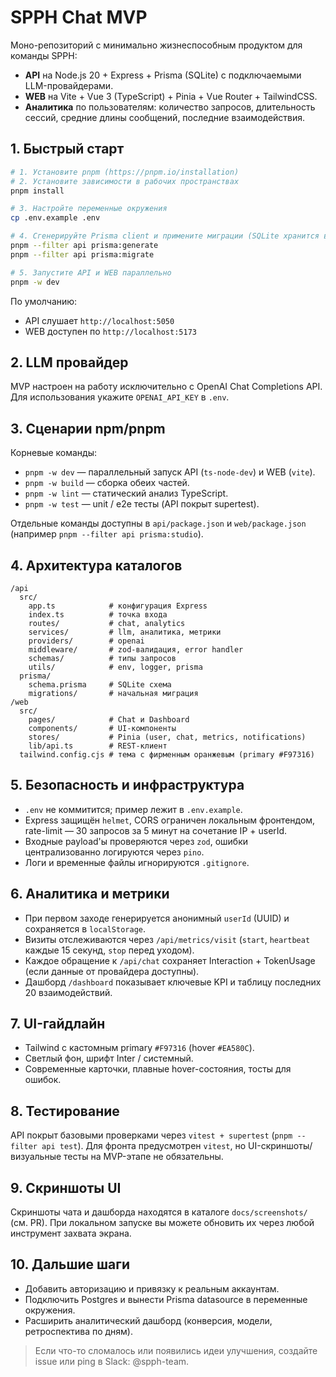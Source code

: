 # SPPH Chat MVP

Моно-репозиторий с минимально жизнеспособным продуктом для команды SPPH:

- **API** на Node.js 20 + Express + Prisma (SQLite) с подключаемыми LLM-провайдерами.
- **WEB** на Vite + Vue 3 (TypeScript) + Pinia + Vue Router + TailwindCSS.
- **Аналитика** по пользователям: количество запросов, длительность сессий, средние длины сообщений, последние взаимодействия.

## 1. Быстрый старт

```bash
# 1. Установите pnpm (https://pnpm.io/installation)
# 2. Установите зависимости в рабочих пространствах
pnpm install

# 3. Настройте переменные окружения
cp .env.example .env

# 4. Сгенерируйте Prisma client и примените миграции (SQLite хранится в api/prisma/dev.db)
pnpm --filter api prisma:generate
pnpm --filter api prisma:migrate

# 5. Запустите API и WEB параллельно
pnpm -w dev
```

По умолчанию:

- API слушает `http://localhost:5050`
- WEB доступен по `http://localhost:5173`

## 2. LLM провайдер

MVP настроен на работу исключительно с OpenAI Chat Completions API. Для использования укажите `OPENAI_API_KEY` в `.env`.

## 3. Сценарии npm/pnpm

Корневые команды:

- `pnpm -w dev` — параллельный запуск API (`ts-node-dev`) и WEB (`vite`).
- `pnpm -w build` — сборка обеих частей.
- `pnpm -w lint` — статический анализ TypeScript.
- `pnpm -w test` — unit / e2e тесты (API покрыт supertest).

Отдельные команды доступны в `api/package.json` и `web/package.json` (например `pnpm --filter api prisma:studio`).

## 4. Архитектура каталогов

```
/api
  src/
    app.ts            # конфигурация Express
    index.ts          # точка входа
    routes/           # chat, analytics
    services/         # llm, аналитика, метрики
    providers/        # openai
    middleware/       # zod-валидация, error handler
    schemas/          # типы запросов
    utils/            # env, logger, prisma
  prisma/
    schema.prisma     # SQLite схема
    migrations/       # начальная миграция
/web
  src/
    pages/            # Chat и Dashboard
    components/       # UI-компоненты
    stores/           # Pinia (user, chat, metrics, notifications)
    lib/api.ts        # REST-клиент
  tailwind.config.cjs # тема с фирменным оранжевым (primary #F97316)
```

## 5. Безопасность и инфраструктура

- `.env` не коммитится; пример лежит в `.env.example`.
- Express защищён `helmet`, CORS ограничен локальным фронтендом, rate-limit — 30 запросов за 5 минут на сочетание IP + userId.
- Входные payload'ы проверяются через `zod`, ошибки централизованно логируются через `pino`.
- Логи и временные файлы игнорируются `.gitignore`.

## 6. Аналитика и метрики

- При первом заходе генерируется анонимный `userId` (UUID) и сохраняется в `localStorage`.
- Визиты отслеживаются через `/api/metrics/visit` (`start`, `heartbeat` каждые 15 секунд, `stop` перед уходом).
- Каждое обращение к `/api/chat` сохраняет Interaction + TokenUsage (если данные от провайдера доступны).
- Дашборд `/dashboard` показывает ключевые KPI и таблицу последних 20 взаимодействий.

## 7. UI-гайдлайн

- Tailwind с кастомным primary `#F97316` (hover `#EA580C`).
- Светлый фон, шрифт Inter / системный.
- Современные карточки, плавные hover-состояния, тосты для ошибок.

## 8. Тестирование

API покрыт базовыми проверками через `vitest + supertest` (`pnpm --filter api test`). Для фронта предусмотрен `vitest`, но UI-скриншоты/визуальные тесты на MVP-этапе не обязательны.

## 9. Скриншоты UI

Скриншоты чата и дашборда находятся в каталоге `docs/screenshots/` (см. PR). При локальном запуске вы можете обновить их через любой инструмент захвата экрана.

## 10. Дальшие шаги

- Добавить авторизацию и привязку к реальным аккаунтам.
- Подключить Postgres и вынести Prisma datasource в переменные окружения.
- Расширить аналитический дашборд (конверсия, модели, ретроспектива по дням).

> Если что-то сломалось или появились идеи улучшения, создайте issue или ping в Slack: @spph-team.
